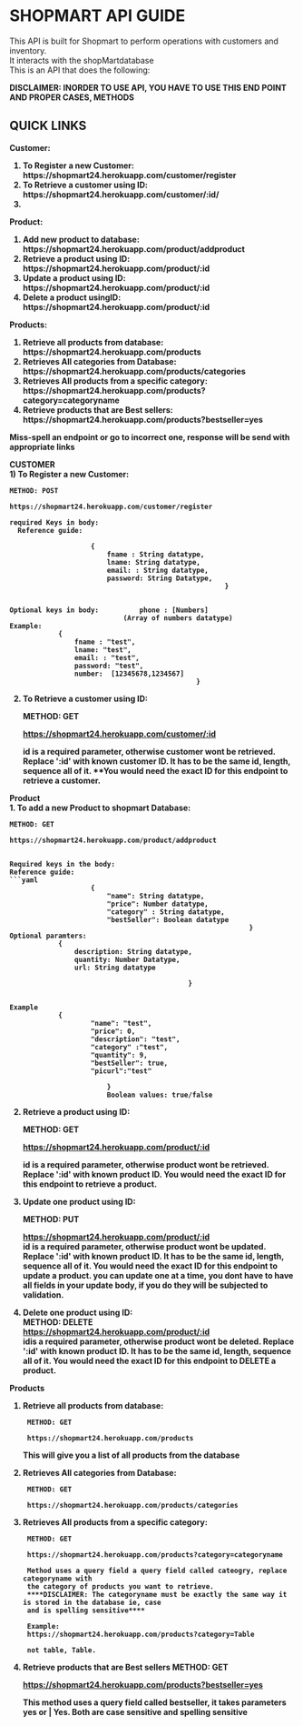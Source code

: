 <h1>SHOPMART API GUIDE </h1>
<p1>This API is built for Shopmart to perform operations with customers and inventory.<br />
It interacts with the shopMartdatabase<br />
This is an API that does the following: <br />

**DISCLAIMER: INORDER TO USE API, YOU HAVE TO USE THIS END POINT AND PROPER CASES, METHODS** </p1>


<h2>QUICK LINKS</h2>
<b>Customer:<b> </br>
<ol>
<li>To Register a new Customer: https://shopmart24.herokuapp.com/customer/register</li>
<li>To Retrieve a customer using ID: https://shopmart24.herokuapp.com/customer/:id/<li>
</ol>

Product: <br />
<ol>
<li>Add new product to database: https://shopmart24.herokuapp.com/product/addproduct</li>
<li>Retrieve a product using ID:  https://shopmart24.herokuapp.com/product/:id</li>
<li>Update a product using ID: https://shopmart24.herokuapp.com/product/:id</li>
<li>Delete a product usingID: https://shopmart24.herokuapp.com/product/:id</li>
</ol>

Products:<br />
<ol>
<li>Retrieve all products from database: https://shopmart24.herokuapp.com/products</li>
<li>Retrieves All categories from Database: https://shopmart24.herokuapp.com/products/categories</li>
<li>Retrieves All products from a specific category: https://shopmart24.herokuapp.com/products?category=categoryname</li>
<li>Retrieve products that are Best sellers: https://shopmart24.herokuapp.com/products?bestseller=yes</li>
</ol>



**Miss-spell an endpoint or go to incorrect one, response will be send with appropriate links**


<b>CUSTOMER</b> </br>
<p2> 1) To Register a new Customer: 
  
    METHOD: POST

    https://shopmart24.herokuapp.com/customer/register

    required Keys in body: 
      Reference guide:
               
                        {
                            fname : String datatype, 
                            lname: String datatype,
                            email: : String datatype, 
                            password: String Datatype,
                                                         }
            

    Optional keys in body:          phone : [Numbers] 
                                (Array of numbers datatype) 
    Example:
                {
                    fname : "test", 
                    lname: "test",
                    email: : "test",
                    password: "test",
                    number:  [12345678,1234567]
                                                  }

2. To Retrieve a customer using ID:
    
    METHOD: GET

    https://shopmart24.herokuapp.com/customer/:id

    id is a required parameter, otherwise customer wont be retrieved.
    Replace ':id' with known customer ID. It has to be the same id, length, sequence all of it.
    **You would need the exact ID for this endpoint to retrieve a customer.
</p2>
<b>Product</b> </br>
<p2>
1. To add a new Product to shopmart Database:
    
    METHOD: GET

    https://shopmart24.herokuapp.com/product/addproduct
  

    Required keys in the body:
    Reference guide:
    ```yaml
                        {
                            "name": String datatype,
                            "price": Number datatype,
                            "category" : String datatype,
                            "bestSeller": Boolean datatype 
                                                               }
    Optional paramters:
                {
                    description: String datatype,
                    quantity: Number Datatype,
                    url: String datatype

                                                }
                  

    Example
                {
                        "name": "test", 
                        "price": 0,
                        "description": "test", 
                        "category" :"test", 
                        "quantity": 9,
                        "bestSeller": true, 
                        "picurl":"test" 

                            }
                            Boolean values: true/false

2. Retrieve a product using ID:
    
    METHOD: GET

    https://shopmart24.herokuapp.com/product/:id

    id is a required parameter, otherwise product wont be retrieved.
    Replace ':id' with known product ID.
    **You would need the exact ID for this endpoint to retrieve a product.**


3. Update one product using ID:
    
    METHOD: PUT

    https://shopmart24.herokuapp.com/product/:id </br>
    id is a required parameter, otherwise product wont be updated.
    Replace ':id' with known product ID. It has to be the same id, length, sequence all of it.
    <b>You would need the exact ID for this endpoint to update a product.
    you can update one at a time, you dont have to have all fields in your update body,
     if you do they will be subjected to validation. </b>


4. Delete one product using ID:</br>
     METHOD: DELETE</br>
        https://shopmart24.herokuapp.com/product/:id </br>
    idis a required parameter, otherwise product wont be deleted.
    Replace ':id' with known product ID. It has to be the same id, length, sequence all of it.
    **You would need the exact ID for this endpoint to DELETE a product.**
    </p2>

<b>Products</b> </br>
<p2>
1. Retrieve all products from database:
      
        METHOD: GET

        https://shopmart24.herokuapp.com/products
    
    
    This will give you a list of all products from the database



2. Retrieves All categories from Database:
        
        METHOD: GET

        https://shopmart24.herokuapp.com/products/categories

3. Retrieves All products from a specific category:
    
        METHOD: GET
        
        https://shopmart24.herokuapp.com/products?category=categoryname

        Method uses a query field a query field called cateogry, replace categoryname with 
        the category of products you want to retrieve.
        ****DISCLAIMER: The categoryname must be exactly the same way it is stored in the database ie, case 
        and is spelling sensitive****

        Example:
        https://shopmart24.herokuapp.com/products?category=Table

        not table, Table.

4. Retrieve products that are Best sellers
    METHOD: GET
    
    https://shopmart24.herokuapp.com/products?bestseller=yes


    This method uses a query field called bestseller, it takes parameters yes or | Yes.
    **Both are case sensitive and spelling sensitive**

</p2>

 

